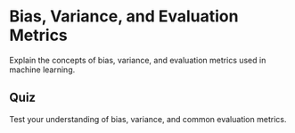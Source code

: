 # Bias, Variance, and Evaluation Metrics

Explain the concepts of bias, variance, and evaluation metrics used in machine learning.

## Quiz

Test your understanding of bias, variance, and common evaluation metrics.
